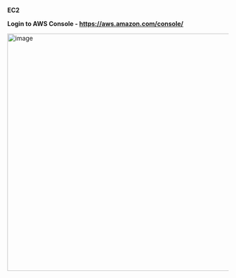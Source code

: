 **EC2**

**Login to AWS Console - https://aws.amazon.com/console/**

<img width="961" height="541" alt="image" src="https://github.com/user-attachments/assets/3fb204db-3eb9-4265-be74-93d4a4bcabbb" />

